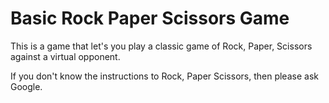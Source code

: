 # Basic Rock Paper Scissors Game

This is a game that let's you play a classic game of Rock, Paper, Scissors against a virtual opponent.

If you don't know the instructions to Rock, Paper Scissors, then please ask Google.